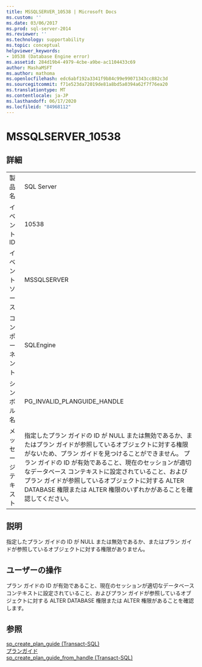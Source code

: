 ```yaml
---
title: MSSQLSERVER_10538 | Microsoft Docs
ms.custom: ''
ms.date: 03/06/2017
ms.prod: sql-server-2014
ms.reviewer: ''
ms.technology: supportability
ms.topic: conceptual
helpviewer_keywords:
- 10538 (Database Engine error)
ms.assetid: 284d19b4-4979-4cbe-a9be-ac1104433c69
author: MashaMSFT
ms.author: mathoma
ms.openlocfilehash: edc6abf192a3341f9b84c99e99071343cc882c3d
ms.sourcegitcommit: f71e523da72019de81a8bd5a0394a62f7f76ea20
ms.translationtype: MT
ms.contentlocale: ja-JP
ms.lasthandoff: 06/17/2020
ms.locfileid: "84968112"
---
```

# <a name="mssqlserver_10538"></a>MSSQLSERVER_10538
    
## <a name="details"></a>詳細  
  
|||  
|-|-|  
|製品名|SQL Server|  
|イベント ID|10538|  
|イベント ソース|MSSQLSERVER|  
|コンポーネント|SQLEngine|  
|シンボル名|PG_INVALID_PLANGUIDE_HANDLE|  
|メッセージ テキスト|指定したプラン ガイドの ID が NULL または無効であるか、またはプラン ガイドが参照しているオブジェクトに対する権限がないため、プラン ガイドを見つけることができません。 プラン ガイドの ID が有効であること、現在のセッションが適切なデータベース コンテキストに設定されていること、およびプラン ガイドが参照しているオブジェクトに対する ALTER DATABASE 権限または ALTER 権限のいずれかがあることを確認してください。|  
  
## <a name="explanation"></a>説明  
 指定したプラン ガイドの ID が NULL または無効であるか、またはプラン ガイドが参照しているオブジェクトに対する権限がありません。  
  
## <a name="user-action"></a>ユーザーの操作  
 プラン ガイドの ID が有効であること、現在のセッションが適切なデータベース コンテキストに設定されていること、およびプラン ガイドが参照しているオブジェクトに対する ALTER DATABASE 権限または ALTER 権限があることを確認します。  
  
## <a name="see-also"></a>参照  
 [sp_create_plan_guide &#40;Transact-SQL&#41;](/sql/relational-databases/system-stored-procedures/sp-create-plan-guide-transact-sql)   
 [プランガイド](../performance/plan-guides.md)   
 [sp_create_plan_guide_from_handle &#40;Transact-SQL&#41;](/sql/relational-databases/system-stored-procedures/sp-create-plan-guide-from-handle-transact-sql)  
  
  
